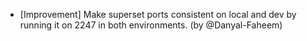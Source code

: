 - [Improvement] Make superset ports consistent on local and dev by running it on 2247 in both environments. (by @Danyal-Faheem)